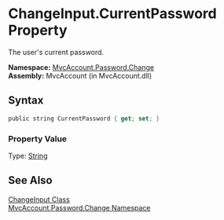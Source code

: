 ChangeInput.CurrentPassword Property
====================================
The user's current password.

**Namespace:** [MvcAccount.Password.Change][1]  
**Assembly:** MvcAccount (in MvcAccount.dll)

Syntax
------

```csharp
public string CurrentPassword { get; set; }
```

### Property Value
Type: [String][2]

See Also
--------
[ChangeInput Class][3]  
[MvcAccount.Password.Change Namespace][1]  

[1]: ../README.md
[2]: http://msdn2.microsoft.com/en-us/library/s1wwdcbf
[3]: README.md